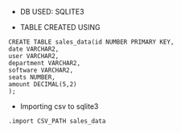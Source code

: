 - DB USED: SQLITE3

- TABLE CREATED USING 
```
CREATE TABLE sales_data(id NUMBER PRIMARY KEY,
date VARCHAR2,
user VARCHAR2,
department VARCHAR2, 
software VARCHAR2,
seats NUMBER,
amount DECIMAL(5,2) 
);
```

- Importing csv to sqlite3
```
.import CSV_PATH sales_data
```